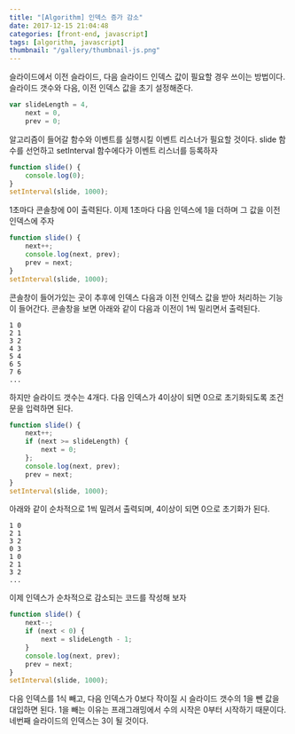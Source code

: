 ```yaml
---
title: "[Algorithm] 인덱스 증가 감소"
date: 2017-12-15 21:04:48
categories: [front-end, javascript]
tags: [algorithm, javascript]
thumbnail: "/gallery/thumbnail-js.png"
---
```


슬라이드에서 이전 슬라이드, 다음 슬라이드 인덱스 값이 필요할 경우 쓰이는 방법이다. 슬라이드 갯수와 다음, 이전 인덱스 값을 초기 설정해준다.

<!-- more -->

```javascript
var slideLength = 4,
    next = 0,
    prev = 0;
```

알고리즘이 들어갈 함수와 이벤트를 실행시킬 이벤트 리스너가 필요할 것이다. slide 함수를 선언하고 setInterval 함수에다가 이벤트 리스너를 등록하자

```javascript
function slide() {
    console.log(0);
}
setInterval(slide, 1000);
```

1초마다 콘솔창에 0이 출력된다. 이제 1초마다 다음 인덱스에 1을 더하며 그 값을 이전 인덱스에 주자

```javascript
function slide() {
    next++;
    console.log(next, prev);
    prev = next;
}
setInterval(slide, 1000);
```

콘솔창이 들어가있는 곳이 추후에 인덱스 다음과 이전 인덱스 값을 받아 처리하는 기능이 들어간다. 콘솔창을 보면 아래와 같이 다음과 이전이 1씩 밀리면서 출력된다.

```
1 0  
2 1  
3 2  
4 3  
5 4  
6 5  
7 6  
...
```

하지만 슬라이드 갯수는 4개다. 다음 인덱스가 4이상이 되면 0으로 초기화되도록 조건문을 입력하면 된다.

```javascript
function slide() {
    next++;
    if (next >= slideLength) {
        next = 0;
    };
    console.log(next, prev);
    prev = next;
}
setInterval(slide, 1000);
```

아래와 같이 순차적으로 1씩 밀려서 출력되며, 4이상이 되면 0으로 초기화가 된다.

```
1 0  
2 1  
3 2  
0 3  
1 0  
2 1  
3 2  
...
```

이제 인덱스가 순차적으로 감소되는 코드를 작성해 보자

```javascript
function slide() {
    next--;
    if (next < 0) {
        next = slideLength - 1;
    }
    console.log(next, prev);
    prev = next;
}
setInterval(slide, 1000);
```

다음 인덱스를 1식 빼고, 다음 인덱스가 0보다 작이질 시 슬라이드 갯수의 1을 뺀 값을 대입하면 된다. 1을 빼는 이유는 프래그래밍에서 수의 시작은 0부터 시작하기 때문이다. 네번째 슬라이드의 인덱스는 3이 될 것이다.
